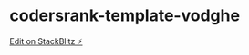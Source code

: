 # codersrank-template-vodghe

[Edit on StackBlitz ⚡️](https://stackblitz.com/edit/codersrank-template-vodghe)